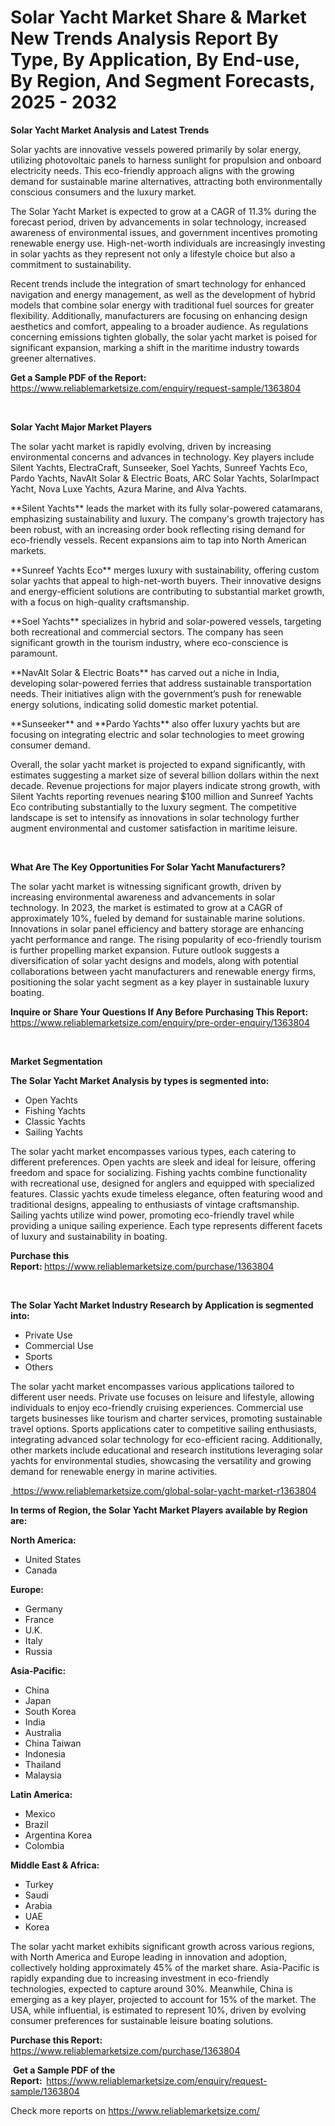 <p><h1>Solar Yacht Market Share & Market New Trends Analysis Report By Type, By Application, By End-use, By Region, And Segment Forecasts, 2025 - 2032</h1></p><p><strong>Solar Yacht Market Analysis and Latest Trends</strong></p>
<p><p>Solar yachts are innovative vessels powered primarily by solar energy, utilizing photovoltaic panels to harness sunlight for propulsion and onboard electricity needs. This eco-friendly approach aligns with the growing demand for sustainable marine alternatives, attracting both environmentally conscious consumers and the luxury market. </p><p>The Solar Yacht Market is expected to grow at a CAGR of 11.3% during the forecast period, driven by advancements in solar technology, increased awareness of environmental issues, and government incentives promoting renewable energy use. High-net-worth individuals are increasingly investing in solar yachts as they represent not only a lifestyle choice but also a commitment to sustainability. </p><p>Recent trends include the integration of smart technology for enhanced navigation and energy management, as well as the development of hybrid models that combine solar energy with traditional fuel sources for greater flexibility. Additionally, manufacturers are focusing on enhancing design aesthetics and comfort, appealing to a broader audience. As regulations concerning emissions tighten globally, the solar yacht market is poised for significant expansion, marking a shift in the maritime industry towards greener alternatives.</p></p>
<p><strong>Get a Sample PDF of the Report:&nbsp;</strong> <a href="https://www.reliablemarketsize.com/enquiry/request-sample/1363804?utm_campaign=2293&utm_medium=2&utm_source=Github&utm_content=ia&utm_term=19022025&utm_id=solar-yacht">https://www.reliablemarketsize.com/enquiry/request-sample/1363804</a></p>
<p>&nbsp;</p>
<p><strong>Solar Yacht Major Market Players</strong></p>
<p><p>The solar yacht market is rapidly evolving, driven by increasing environmental concerns and advances in technology. Key players include Silent Yachts, ElectraCraft, Sunseeker, Soel Yachts, Sunreef Yachts Eco, Pardo Yachts, NavAlt Solar & Electric Boats, ARC Solar Yachts, SolarImpact Yacht, Nova Luxe Yachts, Azura Marine, and Alva Yachts.</p><p>**Silent Yachts** leads the market with its fully solar-powered catamarans, emphasizing sustainability and luxury. The company's growth trajectory has been robust, with an increasing order book reflecting rising demand for eco-friendly vessels. Recent expansions aim to tap into North American markets.</p><p>**Sunreef Yachts Eco** merges luxury with sustainability, offering custom solar yachts that appeal to high-net-worth buyers. Their innovative designs and energy-efficient solutions are contributing to substantial market growth, with a focus on high-quality craftsmanship.</p><p>**Soel Yachts** specializes in hybrid and solar-powered vessels, targeting both recreational and commercial sectors. The company has seen significant growth in the tourism industry, where eco-conscience is paramount.</p><p>**NavAlt Solar & Electric Boats** has carved out a niche in India, developing solar-powered ferries that address sustainable transportation needs. Their initiatives align with the government’s push for renewable energy solutions, indicating solid domestic market potential.</p><p>**Sunseeker** and **Pardo Yachts** also offer luxury yachts but are focusing on integrating electric and solar technologies to meet growing consumer demand.</p><p>Overall, the solar yacht market is projected to expand significantly, with estimates suggesting a market size of several billion dollars within the next decade. Revenue projections for major players indicate strong growth, with Silent Yachts reporting revenues nearing $100 million and Sunreef Yachts Eco contributing substantially to the luxury segment. The competitive landscape is set to intensify as innovations in solar technology further augment environmental and customer satisfaction in maritime leisure.</p></p>
<p>&nbsp;</p>
<p><strong>What Are The Key Opportunities For Solar Yacht Manufacturers?</strong></p>
<p><p>The solar yacht market is witnessing significant growth, driven by increasing environmental awareness and advancements in solar technology. In 2023, the market is estimated to grow at a CAGR of approximately 10%, fueled by demand for sustainable marine solutions. Innovations in solar panel efficiency and battery storage are enhancing yacht performance and range. The rising popularity of eco-friendly tourism is further propelling market expansion. Future outlook suggests a diversification of solar yacht designs and models, along with potential collaborations between yacht manufacturers and renewable energy firms, positioning the solar yacht segment as a key player in sustainable luxury boating.</p></p>
<p><strong>Inquire or Share Your Questions If Any Before Purchasing This Report:</strong> <a href="https://www.reliablemarketsize.com/enquiry/pre-order-enquiry/1363804?utm_campaign=2293&utm_medium=2&utm_source=Github&utm_content=ia&utm_term=19022025&utm_id=solar-yacht">https://www.reliablemarketsize.com/enquiry/pre-order-enquiry/1363804</a></p>
<p>&nbsp;</p>
<p><strong>Market Segmentation</strong></p>
<p><strong>The Solar Yacht Market Analysis by types is segmented into:</strong></p>
<p><ul><li>Open Yachts</li><li>Fishing Yachts</li><li>Classic Yachts</li><li>Sailing Yachts</li></ul></p>
<p><p>The solar yacht market encompasses various types, each catering to different preferences. Open yachts are sleek and ideal for leisure, offering freedom and space for socializing. Fishing yachts combine functionality with recreational use, designed for anglers and equipped with specialized features. Classic yachts exude timeless elegance, often featuring wood and traditional designs, appealing to enthusiasts of vintage craftsmanship. Sailing yachts utilize wind power, promoting eco-friendly travel while providing a unique sailing experience. Each type represents different facets of luxury and sustainability in boating.</p></p>
<p><strong>Purchase this Report:&nbsp;</strong><a href="https://www.reliablemarketsize.com/purchase/1363804?utm_campaign=2293&utm_medium=2&utm_source=Github&utm_content=ia&utm_term=19022025&utm_id=solar-yacht">https://www.reliablemarketsize.com/purchase/1363804</a></p>
<p>&nbsp;</p>
<p><strong>The Solar Yacht Market Industry Research by Application is segmented into:</strong></p>
<p><ul><li>Private Use</li><li>Commercial Use</li><li>Sports</li><li>Others</li></ul></p>
<p><p>The solar yacht market encompasses various applications tailored to different user needs. Private use focuses on leisure and lifestyle, allowing individuals to enjoy eco-friendly cruising experiences. Commercial use targets businesses like tourism and charter services, promoting sustainable travel options. Sports applications cater to competitive sailing enthusiasts, integrating advanced solar technology for eco-efficient racing. Additionally, other markets include educational and research institutions leveraging solar yachts for environmental studies, showcasing the versatility and growing demand for renewable energy in marine activities.</p></p>
<p><a href="https://www.reliablemarketsize.com/global-solar-yacht-market-r1363804?utm_campaign=2293&utm_medium=2&utm_source=Github&utm_content=ia&utm_term=19022025&utm_id=solar-yacht">&nbsp;https://www.reliablemarketsize.com/global-solar-yacht-market-r1363804</a></p>
<p><strong>In terms of Region, the Solar Yacht Market Players available by Region are:</strong></p>
<p>
    <p> <strong> North America: </strong>
        <ul>
            <li>United States</li>
            <li>Canada</li>
        </ul>
        </p> 
    <p> <strong> Europe: </strong>
        <ul>
            <li>Germany</li>
            <li>France</li>
            <li>U.K.</li>
            <li>Italy</li>
            <li>Russia</li>
        </ul>
        </p> 
    <p> <strong> Asia-Pacific: </strong>
        <ul>
            <li>China</li>
            <li>Japan</li>
            <li>South Korea</li>
            <li>India</li>
            <li>Australia</li>
            <li>China Taiwan</li>
            <li>Indonesia</li>
            <li>Thailand</li>
            <li>Malaysia</li>
        </ul>
        </p> 
    <p> <strong> Latin America: </strong>
        <ul>
            <li>Mexico</li>
            <li>Brazil</li>
            <li>Argentina Korea</li>
            <li>Colombia</li>
        </ul>
        </p> 
    <p> <strong> Middle East & Africa: </strong>
        <ul>
            <li>Turkey</li>
            <li>Saudi</li>
            <li>Arabia</li>
            <li>UAE</li>
            <li>Korea</li>
        </ul>
    </p>
    </p>
<p><p>The solar yacht market exhibits significant growth across various regions, with North America and Europe leading in innovation and adoption, collectively holding approximately 45% of the market share. Asia-Pacific is rapidly expanding due to increasing investment in eco-friendly technologies, expected to capture around 30%. Meanwhile, China is emerging as a key player, projected to account for 15% of the market. The USA, while influential, is estimated to represent 10%, driven by evolving consumer preferences for sustainable leisure boating solutions.</p></p>
<p><strong>Purchase this Report: </strong><a href="https://www.reliablemarketsize.com/purchase/1363804?utm_campaign=2293&utm_medium=2&utm_source=Github&utm_content=ia&utm_term=19022025&utm_id=solar-yacht">https://www.reliablemarketsize.com/purchase/1363804</a></p>
<p>&nbsp;<strong>Get a Sample PDF of the Report:&nbsp;&nbsp;</strong><a href="https://www.reliablemarketsize.com/enquiry/request-sample/1363804?utm_campaign=2293&utm_medium=2&utm_source=Github&utm_content=ia&utm_term=19022025&utm_id=solar-yacht">https://www.reliablemarketsize.com/enquiry/request-sample/1363804</a></p>
<p><strong></strong></p>
<p>Check more reports on <a href="https://www.reliablemarketsize.com/?utm_campaign=2293&utm_medium=2&utm_source=Github&utm_content=ia&utm_term=19022025&utm_id=solar-yacht">https://www.reliablemarketsize.com/</a></p>